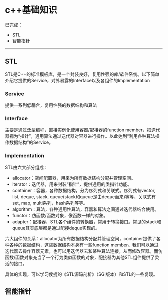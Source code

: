 # c++基础知识
已完成：
- STL
- 智能指针

---
## STL
STL是C++的标准模板库，是一个封装良好，复用性强的库/软件系统。以下简单介绍它提供的Service，对外暴露的Interface以及各组件的Implementation

### Service
提供一系列低耦合，复用性强的数据结构和算法

### Interface

主要是通过泛型编程，直接实例化使用容器/配接器的function member，把迭代器视为“指针”，通用算法通过迭代器对容器进行操作。以此达到“利用各种算法操作数据结构”的Service。

### Implementation

STL由六大部分组成：
- allocator：空间配置器，用来为所有数据结构分配并管理空间。
- iterator：迭代器，用来封装“指针”，提供通用的类指针功能。
- container：容器，各种数据结构，分为序列式和关联式。序列式有vector, list, deque, stack, queue(stack和queue是由deque而来)等等，关联式有set, map, multi系列，hash系列等等。
- algorithm：算法，各种通用性算法，容器和算法之间通过迭代器结合使用。
- functor：仿函数/函数对象，像函数一样的对象。
- adapter：配接器，STL各个组件的转换器，常用于转换接口。常见的stack和queue其实底层都是通过配接deque实现的。

六大组件的关系：allocator为所有数据结构分配并管理空间，container提供了各种各种的数据结构，这些数据结构本身有一些function member。我们可以通过迭代器去操作容器元素，也可以用迭代器去和某种算法连接，从而修改容器。而仿函数/函数对象充当了一个行为类似函数的对象，配接器为其他STL组件提供了灵活的接口。

具体的实现，可以学习侯捷的《STL源码剖析》（SGI版本）和STL的一些复现。

## 智能指针





